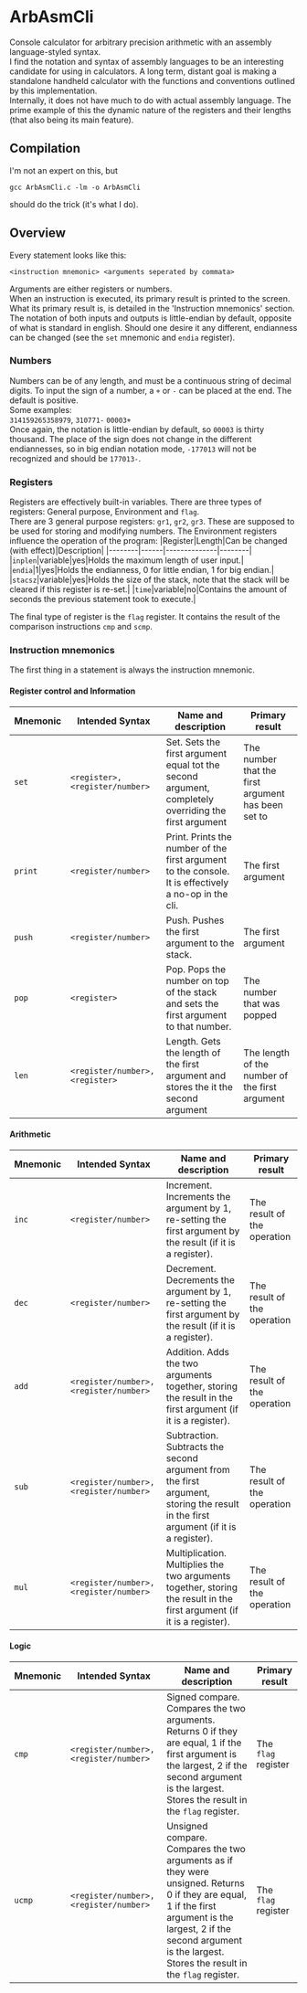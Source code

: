 # ArbAsmCli
Console calculator for arbitrary precision arithmetic with an assembly language-styled syntax.\
I find the notation and syntax of assembly languages to be an interesting candidate for using in calculators. A long term, distant goal is making a standalone handheld calculator with the functions and conventions outlined by this implementation.\
Internally, it does not have much to do with actual assembly language. The prime example of this the dynamic nature of the registers and their lengths (that also being its main feature).

## Compilation
I'm not an expert on this, but
```
gcc ArbAsmCli.c -lm -o ArbAsmCli
```
should do the trick (it's what I do).

## Overview
Every statement looks like this:
```
<instruction mnemonic> <arguments seperated by commata>
```
Arguments are either registers or numbers.\
When an instruction is executed, its primary result is printed to the screen. What its primary result is, is detailed in the 'Instruction mnemonics' section.\
The notation of both inputs and outputs is little-endian by default, opposite of what is standard in english. Should one desire it any different, endianness can be changed (see the `set` mnemonic and `endia` register).

### Numbers
Numbers can be of any length, and must be a continuous string of decimal digits. To input the sign of a number, a `+` or `-` can be placed at the end. The default is positive.\
Some examples:\
`314159265358979`, `310771-` `00003+`\
Once again, the notation is little-endian by default, so `00003` is thirty thousand. The place of the sign does not change in the different endiannesses, so in big endian notation mode, `-177013` will not be recognized and should be `177013-`.

### Registers
Registers are effectively built-in variables. There are three types of registers: General purpose, Environment and `flag`.\
There are 3 general purpose registers: `gr1`, `gr2`, `gr3`. These are supposed to be used for storing and modifying numbers.
The Environment registers influence the operation of the program:
|Register|Length|Can be changed (with effect)|Description|
|--------|------|--------------|--------|
|`inplen`|variable|yes|Holds the maximum length of user input.|
|`endia`|1|yes|Holds the endianness, 0 for little endian, 1 for big endian.|
|`stacsz`|variable|yes|Holds the size of the stack, note that the stack will be cleared if this register is re-set.|
|`time`|variable|no|Contains the amount of seconds the previous statement took to execute.|

The final type of register is the `flag` register. It contains the result of the comparison instructions `cmp` and `scmp`.

### Instruction mnemonics
The first thing in a statement is always the instruction mnemonic.

#### Register control and Information
|Mnemonic|Intended Syntax|Name and description|Primary result|
|--------|---------------|--------------------|--------------|
|`set`|`<register>, <register/number>`|Set. Sets the first argument equal tot the second argument, completely overriding the first argument|The number that the first argument has been set to|
|`print`|`<register/number>`|Print. Prints the number of the first argument to the console. It is effectively a no-op in the cli.|The first argument|
|`push`|`<register/number>`|Push. Pushes the first argument to the stack.|The first argument|
|`pop`|`<register>`|Pop. Pops the number on top of the stack and sets the first argument to that number.|The number that was popped|
|`len`|`<register/number>, <register>`|Length. Gets the length of the first argument and stores the it the second argument|The length of the number of the first argument|

#### Arithmetic
|Mnemonic|Intended Syntax|Name and description|Primary result|
|--------|---------------|--------------------|--------------|
|`inc`|`<register/number>`|Increment. Increments the argument by 1, re-setting the first argument by the result (if it is a register).|The result of the operation|
|`dec`|`<register/number>`|Decrement. Decrements the argument by 1, re-setting the first argument by the result (if it is a register).|The result of the operation|
|`add`|`<register/number>, <register/number>`|Addition. Adds the two arguments together, storing the result in the first argument (if it is a register).|The result of the operation|
|`sub`|`<register/number>, <register/number>`|Subtraction. Subtracts the second argument from the first argument, storing the result in the first argument (if it is a register).|The result of the operation|
|`mul`|`<register/number>, <register/number>`|Multiplication. Multiplies the two arguments together, storing the result in the first argument (if it is a register).|The result of the operation|

#### Logic
|Mnemonic|Intended Syntax|Name and description|Primary result|
|--------|---------------|--------------------|--------------|
|`cmp`|`<register/number>, <register/number>`|Signed compare. Compares the two arguments. Returns 0 if they are equal, 1 if the first argument is the largest, 2 if the second argument is the largest. Stores the result in the `flag` register.|The `flag` register|
|`ucmp`|`<register/number>, <register/number>`|Unsigned compare. Compares the two arguments as if they were unsigned. Returns 0 if they are equal, 1 if the first argument is the largest, 2 if the second argument is the largest. Stores the result in the `flag` register.|The `flag` register|
